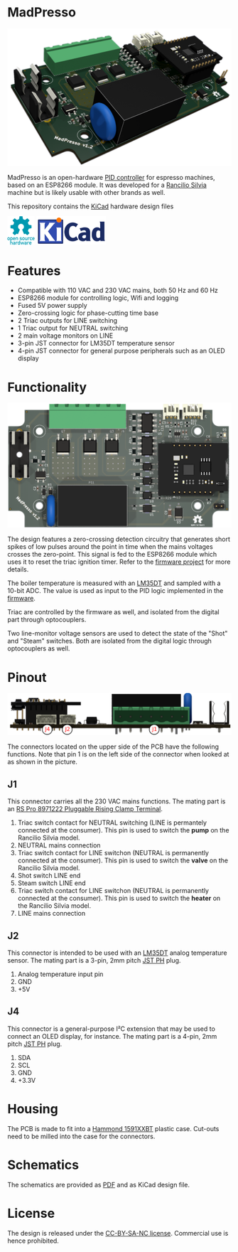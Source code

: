 # MadPresso

![3D image of PCB](https://raw.githubusercontent.com/MadPresso/Hardware/main/v1.2/MadPresso-1.png)

MadPresso is an open-hardware [PID controller](https://en.wikipedia.org/wiki/PID_controller) for espresso machines, based on an ESP8266 module. It was developed for a [Rancilio Silvia](https://www.ranciliogroup.com/rancilio/silvia/silvia/) machine but is likely usable with other brands as well.

This repository contains the [KiCad](https://kicad.org) hardware design files

![Open Hardware logo](https://raw.githubusercontent.com/MadPresso/Hardware/main/oshw-logo.png)
![KiCad logo](https://raw.githubusercontent.com/MadPresso/Hardware/main/KiCad-Logo.png)

# Features

* Compatible with 110 VAC and 230 VAC mains, both 50 Hz and 60 Hz
* ESP8266 module for controlling logic, Wifi and logging
* Fused 5V power supply
* Zero-crossing logic for phase-cutting time base
* 2 Triac outputs for LINE switching
* 1 Triac output for NEUTRAL switching
* 2 main voltage monitors on LINE
* 3-pin JST connector for LM35DT temperature sensor
* 4-pin JST connector for general purpose peripherals such as an OLED display

# Functionality

![PCB top view](https://raw.githubusercontent.com/MadPresso/Hardware/main/v1.2/MadPresso-topview.png)

The design features a zero-crossing detection circuitry that generates short spikes of low pulses around the point in time when the mains voltages crosses the zero-point. This signal is fed to the ESP8266 module which uses it to reset the triac ignition timer. Refer to the [firmware project](https://github.com/MadPresso/Firmware) for more details.

The boiler temperature is measured with an [LM35DT](https://www.ti.com/lit/ds/symlink/lm35.pdf) and sampled with a 10-bit ADC. The value is used as input to the PID logic implemented in the [firmware](https://github.com/MadPresso/Firmware).

Triac are controlled by the firmware as well, and isolated from the digital part through optocouplers.

Two line-monitor voltage sensors are used to detect the state of the "Shot" and "Steam" switches. Both are isolated from the digital logic through optocouplers as well.

# Pinout

![Connectors view annotated](https://raw.githubusercontent.com/MadPresso/Hardware/main/v1.2/MadPresso-connectors-annotated.png)

The connectors located on the upper side of the PCB have the following functions. Note that pin 1 is on the left side of the connector when looked at as shown in the picture.

## J1

This connector carries all the 230 VAC mains functions. 
The mating part is an [RS Pro 8971222 Pluggable Rising Clamp Terminal](https://docs.rs-online.com/e4b6/0900766b8157d651.pdf).

1. Triac switch contact for NEUTRAL switching (LINE is permantely connected at the consumer). This pin is used to switch the **pump** on the Rancilio Silvia model.
2. NEUTRAL mains connection
3. Triac switch contact for LINE switchon (NEUTRAL is permanently connected at the consumer). This pin is used to switch the **valve** on the Rancilio Silvia model.
4. Shot switch LINE end
5. Steam switch LINE end
6. Triac switch contact for LINE switchon (NEUTRAL is permanently connected at the consumer). This pin is used to switch the **heater** on the Rancilio Silvia model.
7. LINE mains connection

## J2

This connector is intended to be used with an [LM35DT](https://www.ti.com/lit/ds/symlink/lm35.pdf) analog temperature sensor.
The mating part is a 3-pin, 2mm pitch [JST PH](http://www.jst-mfg.com/product/detail_e.php?series=199) plug.

1. Analog temperature input pin
2. GND
3. +5V

## J4

This connector is a general-purpose I²C extension that may be used to connect an OLED display, for instance.
The mating part is a 4-pin, 2mm pitch [JST PH](http://www.jst-mfg.com/product/detail_e.php?series=199) plug.

1. SDA
2. SCL
3. GND
4. +3.3V

# Housing

The PCB is made to fit into a [Hammond 1591XXBT](http://hammondmfg.com/dwg2XX.htm) plastic case. Cut-outs need to be milled into the case for the connectors.

# Schematics

The schematics are provided as [PDF](https://github.com/MadPresso/Hardware/blob/main/v1.2/MadPresso.pdf) and as KiCad design file.

# License

The design is released under the [CC-BY-SA-NC license](https://creativecommons.org/licenses/by-nc-sa/3.0/). Commercial use is hence prohibited.
